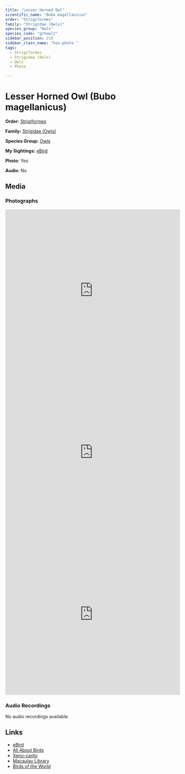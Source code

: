 ```yaml
---
title: "Lesser Horned Owl"
scientific_name: "Bubo magellanicus"
order: "Strigiformes"
family: "Strigidae (Owls)"
species_group: "Owls"
species_code: "grhowl2"
sidebar_position: 219
sidebar_class_name: "has-photo "
tags: 
  - Strigiformes
  - Strigidae (Owls)
  - Owls
  - Photo
  
---
```


# Lesser Horned Owl (Bubo magellanicus)

**Order:** [Strigiformes](/tags/strigiformes)

**Family:** [Strigidae (Owls)](/tags/strigidae-owls)

**Species Group:** [Owls](/tags/owls)

**My Sightings:** [eBird](https://ebird.org/lifelist?r=world&time=life&spp=grhowl2)

**Photo**: Yes 

**Audio**: No

## Media
### Photographs
<iframe src="https://macaulaylibrary.org/asset/625246862/embed" width="550" height="510" frameborder="0" allowfullscreen></iframe>
<iframe src="https://macaulaylibrary.org/asset/625246863/embed" width="550" height="510" frameborder="0" allowfullscreen></iframe>
<iframe src="https://macaulaylibrary.org/asset/625246864/embed" width="550" height="510" frameborder="0" allowfullscreen></iframe>

### Audio Recordings
No audio recordings available.

## Links
* [eBird](https://ebird.org/species/grhowl2) 
* [All About Birds](https://www.allaboutbirds.org/guide/grhowl2) 
* [Xeno-canto](https://www.xeno-canto.org/species/bubo-magellanicus) 
* [Macaulay Library](https://search.macaulaylibrary.org/catalog?taxonCode=grhowl2&sort=rating_rank_desc)
* [Birds of the World](https://birdsoftheworld.org/bow/species/grhowl2)

